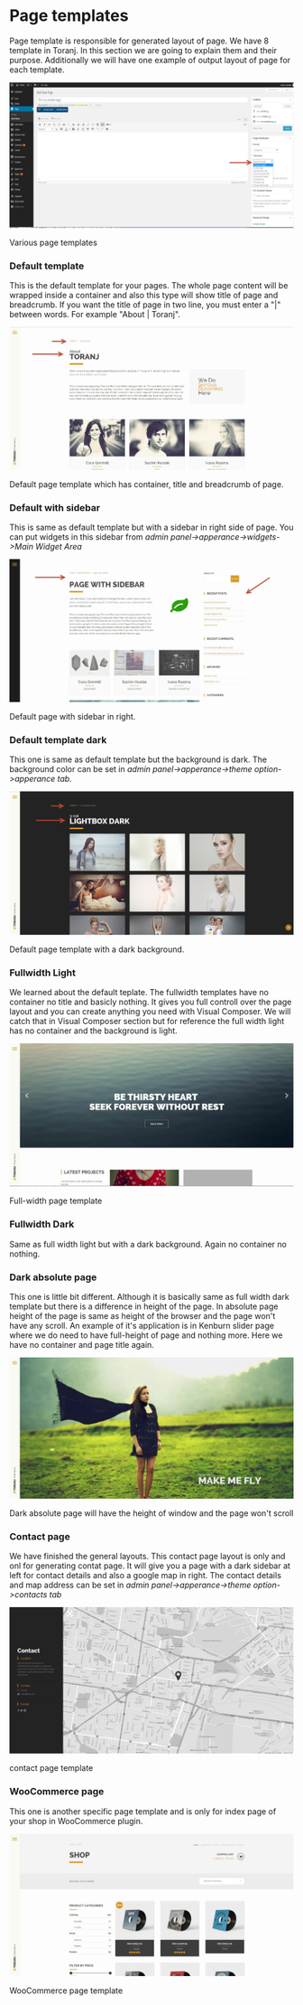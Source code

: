# Page templates

Page template is responsible for generated layout of page. We have 8 template in Toranj. In this section we are going to explain them and their purpose. Additionally we will have one example of output layout of page for each template.

![](img/page-templates.jpg)

Various page templates

### Default template
    
This is the default template for your pages. The whole page content will be wrapped inside a container and also this type will show title of page and breadcrumb. If you want the title of page in two line, you must enter a "|" between words. For example "About | Toranj".

![](img/default-template.jpg)

Default page template which has container, title and breadcrumb of page.
    
### Default with sidebar
    
This is same as default template but with a sidebar in right side of page. You can put widgets in this sidebar from _admin panel->apperance->widgets->Main Widget Area_

![](img/default-sidebar.jpg)

Default page with sidebar in right.
    
### Default template dark
    
This one is same as default template but the background is dark. The background color can be set in _admin panel->apperance->theme option->apperance tab._

![](img/default-dark.jpg)

Default page template with a dark background.
    
### Fullwidth Light
    
We learned about the default teplate. The fullwidth templates have no container no title and basicly nothing. It gives you full controll over the page layout and you can create anything you need with Visual Composer. We will catch that in Visual Composer section but for reference the full width light has no container and the background is light.

![](img/full-light.jpg)

Full-width page template
    
### Fullwidth Dark
    
Same as full width light but with a dark background. Again no container no nothing.
    
### Dark absolute page
    
This one is little bit different. Although it is basically same as full width dark template but there is a difference in height of the page. In absolute page height of the page is same as height of the browser and the page won't have any scroll. An example of it's application is in Kenburn slider page where we do need to have full-height of page and nothing more. Here we have no container and page title again.

![](img/dark-absolute.jpg)

Dark absolute page will have the height of window and the page won't scroll
    
### Contact page
    
We have finished the general layouts. This contact page layout is only and onl for generating contat page. It will give you a page with a dark sidebar at left for contact details and also a google map in right. The contact details and map address can be set in _admin panel->apperance->theme option->contacts tab_

![](img/contact-page.jpg)

contact page template
    
### WooCommerce page

This one is another specific page template and is only for index page of your shop in WooCommerce plugin.

![](img/woocommerce-page.jpg)

WooCommerce page template
